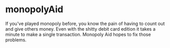 # monopolyAid
If you've played monopoly before, you know the pain of having to count out and give others money. Even with the shitty debit card edition it takes a minute to make a single transaction. Monopoly Aid hopes to fix those problems.

